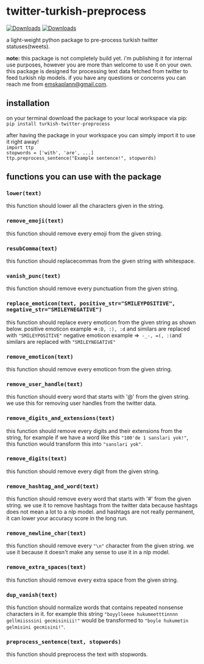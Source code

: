 # twitter-turkish-preprocess
[![Downloads](https://pepy.tech/badge/turkish-twitter-preprocess)](https://pepy.tech/project/turkish-twitter-preprocess)
[![Downloads](https://pepy.tech/badge/turkish-twitter-preprocess/month)](https://pepy.tech/project/turkish-twitter-preprocess)

a light-weight python package to pre-process turkish twitter statuses(tweets).

**note:**
this package is not completely build yet. i'm publishing it for internal use purposes, however you are more than welcome to use it on your own. this package is designed for processing text data fetched from twitter to feed turkish nlp models. if you have any questions or concerns you can reach me from emskaplann@gmail.com.

## installation
on your terminal download the package to your local workspace via pip:  
`pip install turkish-twitter-preprocess`

after having the package in your workspace you can simply import it to use it right away!  
`import ttp`  
`stopwords = ['with', 'are', ...]`  
`ttp.preprocess_sentence("Example sentence!", stopwords)`  

## functions you can use with the package

### `lower(text)`
this function should lower all the characters given in the string.
### `remove_emoji(text)`
this function should remove every emoji from the given string.
### `resubComma(text)`
this function should replacecommas from the given string with whitespace.
### `vanish_punc(text)`
this function should remove every punctuation from the given string.
### `replace_emoticon(text, positive_str="SMILEYPOSITIVE", negative_str="SMILEYNEGATIVE")`
this function should replace every emoticon from the given string as shown below.
positive emoticon example =>`:D, :), :d` and similars are replaced with `"SMILEYPOSITIVE"` 
negative emoticon example =>` -_-, =(, :(`and similars are replaced with `"SMILEYNEGATIVE"`
### `remove_emoticon(text)`
this function should remove every emoticon from the given string.
### `remove_user_handle(text)`
this function should every word that starts with '@' from the given string. we use this for removing user handles from the twitter data.
### `remove_digits_and_extensions(text)`
this function should remove every digits and their extensions from the string, for example if we have a word like this `"100'de 1 sanslari yok!"`, this function would transform this into `"sanslari yok"`.
### `remove_digits(text)`
this function should remove every digit from the given string.
### `remove_hashtag_and_word(text)`
this function should remove every word that starts with '#' from the given string. we use it to remove hashtags from the twitter data because hashtags does not mean a lot to a nlp model. and hashtags are not really permanent, it can lower your accuracy score in the long run.
### `remove_newline_char(text)`
this function should remove every `"\n"` character from the given string. we use it because it doesn't make any sense to use it in a nlp model.
### `remove_extra_spaces(text)`
this function should remove every extra space from the given string.
### `dup_vanish(text)`
this function should normalize words that contains repeated nonsense characters in it. for example this string `"boyylleeee hukumeetttinnnn gellmiisssini gecmisiniii!"` would be transformed to `"boyle hukumetin gelmisini gecmisini!"`.
### `preprocess_sentence(text, stopwords)`
this function should preprocess the text with stopwords.
